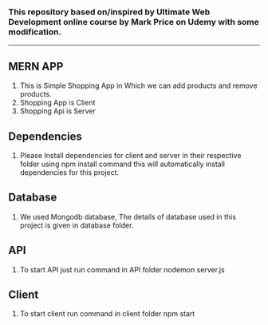 ### This repository based on/inspired by Ultimate Web Development online course by Mark Price on Udemy with some modification. 
<hr/>

## MERN APP

1. This is Simple Shopping App in Which we can add products and remove products.
2. Shopping App is Client
3. Shopping Api is Server

## Dependencies

1. Please Install dependencies for client and server in their respective folder using npm install command this will automatically install dependencies for this project.

## Database

1. We used Mongodb database, The details of database used in this project is given in database folder.

## API

1. To start API just run command in API folder nodemon server.js

## Client

1. To start client run command in client folder npm start

